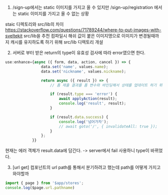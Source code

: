 1.  /sign-up에서는 static 이미지를 가지고 올 수 있지만 /sign-up/registration 에서는 static 이미지를 가지고 올 수 없는 상황 

staic 디렉토리와 src/lib의 차이 
https://stackoverflow.com/questions/71789244/where-to-put-images-with-sveltekit
src/lib을 추천 
컴파일시 해쉬 값이 붙은 이미지명으로 이미지가 변경될때까지 캐시를 유지하도록 하기 위해 src/lib 디렉토리 개설



2. 서버로 부터 받은 return의 type이 유효성 검사에 따라 error였으면 한다.
```js
use:enhance={async ({ form, data, action, cancel }) => {
				data.set('name', values.name);
				data.set('nickname', values.nickname);

				return async ({ result }) => {
					// 폼 제출 결과를 폼 변수와 바인딩해서 상태를 업데이트 하기 위한 코드

					if (result.type === 'error') {
						await applyAction(result);
						console.log('result', result);
					}

					if (result.data.success) {
						console.log('넘어가자');
						// await goto('/', { invalidateAll: true });
					}
				};
			}}
```

현재는 에러 객체가 result.data에 담긴다. -> server에서 fail 사용하니 type이 바뀌었다. 

3. [url get] 컴포넌트의 url path를 통해서 분기하려고 했는데 path를 어떻게 가지고 와야할까 
```ts
import { page } from '$app/stores'; 
console.log($page.url.pathname)
```

